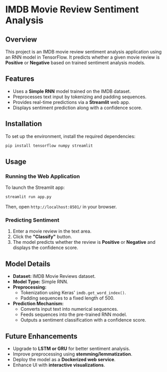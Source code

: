 # IMDB Movie Review Sentiment Analysis

## Overview
This project is an IMDB movie review sentiment analysis application using an RNN model in TensorFlow. It predicts whether a given movie review is **Positive** or **Negative** based on trained sentiment analysis models.

## Features
- Uses a **Simple RNN** model trained on the IMDB dataset.
- Preprocesses text input by tokenizing and padding sequences.
- Provides real-time predictions via a **Streamlit** web app.
- Displays sentiment prediction along with a confidence score.


## Installation
To set up the environment, install the required dependencies:
```bash
pip install tensorflow numpy streamlit
```

## Usage
### Running the Web Application
To launch the Streamlit app:
```bash
streamlit run app.py
```
Then, open `http://localhost:8501/` in your browser.

### Predicting Sentiment
1. Enter a movie review in the text area.
2. Click the **"Classify"** button.
3. The model predicts whether the review is **Positive** or **Negative** and displays the confidence score.

## Model Details
- **Dataset:** IMDB Movie Reviews dataset.
- **Model Type:** Simple RNN.
- **Preprocessing:**
  - Tokenization using Keras' `imdb.get_word_index()`.
  - Padding sequences to a fixed length of 500.
- **Prediction Mechanism:**
  - Converts input text into numerical sequences.
  - Feeds sequences into the pre-trained RNN model.
  - Outputs a sentiment classification with a confidence score.

## Future Enhancements
- Upgrade to **LSTM or GRU** for better sentiment analysis.
- Improve preprocessing using **stemming/lemmatization**.
- Deploy the model as a **Dockerized web service**.
- Enhance UI with **interactive visualizations**.


